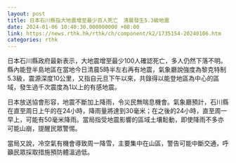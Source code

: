 ```yaml
---
layout: post
title: 日本石川縣指大地震增至最少百人死亡　清晨發生5.3級地震
date: 2024-01-06 10:40:30.000000000 +08:00
link: https://news.rthk.hk/rthk/ch/component/k2/1735154-20240106.htm
categories: rthk
---
```


日本石川縣政府最新表示，大地震增至最少100人確認死亡，多人仍然下落不明。縣內能登半島地區在當地今日清晨5時半左右再有地震，氣象廳說強度為黎克特制5.3級，震源深度10公里，又指自元旦下午以來，共錄得以能登地區為中心的區域，發生過千次震度為1以上的有感地震。

日本放送協會形容，地震不斷加上降雨，令災民無喘息機會。氣象廳預計，石川縣在直至周日上午的在24小時，降雨量將達到30毫米；在之後的24小時，直至周一早上，可能有50毫米降雨。當局指受地震影響的區域土壤鬆動，即使降雨不多亦可能山崩，提醒民眾警惕。

當局又說，冷空氣有機會導致周一降雪，主要集中在山區，警告可能中斷交通，呼籲民眾採取措施預防體溫過低。
